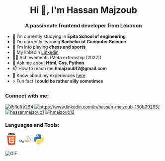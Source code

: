</head>
<body>
  <div class="container">
    <div class="profile">
      <div class="profile-info">
        <h1 align="center">Hi 👋, I'm Hassan Majzoub</h1>
        <h3 align="center">A passionate frontend developer from Lebanon</h3>
        <ul>
          <li>🔭 I’m currently studying in <strong>Epita School of engineering</strong></li>
          <li>🌱 I’m currently learning <strong>Bachelor of Computer Science</strong></li>
          <li>👋 I'm into playing <strong>chess and sports</strong></li>
          <li>🤝 My linkedin <a href="[https://www.linkedin.com/in/hassan-majzoub-130b09293/](https://www.linkedin.com/in/hassan-majzoub-130b09293/)">Linkedin</a></li>
          <li>👨‍💻 Achievements (Meta externship (2022))</li>
          <li>💬 Ask me about <strong>Html, Css, Python</strong></li>
          <li>📫 How to reach me <strong>hmajzoub12@gmail.com</strong></li>
          <li>📄 Know about my experiences <a href="https://drive.google.com/file/d/14z-vTxbAA1ggkpbKZH_mKO2Kwzpmal4h/view?usp=sharing">here</a></li>
          <li>⚡ Fun fact <strong>I could be rather silly sometimes</strong></li>
        </ul>
        <h3>Connect with me:</h3>
        <p>
          <a href="https://codepen.io/@fluffy294" target="_blank"><img src="https://raw.githubusercontent.com/rahuldkjain/github-profile-readme-generator/master/src/images/icons/Social/codepen.svg" alt="@fluffy294" height="30" width="40" /></a>
          <a href="https://linkedin.com/in/https://www.linkedin.com/in/hassan-majzoub-130b09293/" target="_blank"><img src="https://raw.githubusercontent.com/rahuldkjain/github-profile-readme-generator/master/src/images/icons/Social/linked-in-alt.svg" alt="https://www.linkedin.com/in/hassan-majzoub-130b09293/" height="30" width="40" /></a>
          <a href="https://instagram.com/hassanmajzoub1" target="_blank"><img src="https://raw.githubusercontent.com/rahuldkjain/github-profile-readme-generator/master/src/images/icons/Social/instagram.svg" alt="hassanmajzoub1" height="30" width="40" /></a>
          <a href="https://www.codechef.com/users/hmajzoub12" target="_blank"><img src="https://cdn.jsdelivr.net/npm/simple-icons@3.1.0/icons/codechef.svg" alt="hmajzoub12" height="30" width="40" /></a>
        </p>
        <h3>Languages and Tools:</h3>
        <p>
          <a href="https://www.w3.org/html/" target="_blank" rel="noreferrer"><img src="https://raw.githubusercontent.com/devicons/devicon/master/icons/html5/html5-original-wordmark.svg" alt="html5" width="40" height="40"/></a>
          <a href="https://www.mysql.com/" target="_blank" rel="noreferrer"><img src="https://raw.githubusercontent.com/devicons/devicon/master/icons/mysql/mysql-original-wordmark.svg" alt="mysql" width="40" height="40"/></a>
          <a href="https://www.python.org" target="_blank" rel="noreferrer"><img src="https://raw.githubusercontent.com/devicons/devicon/master/icons/python/python-original.svg" alt="python" width="40" height="40"/></a>
        </p>
      </div>
      <div class="profile-image">
        <img src="https://gifdb.com/images/high/programming-coding-digital-marketing-b63zccx04i4luhh9.gif" alt="GIF">
      </div>
    </div>
  </div>
</body>
</html>
